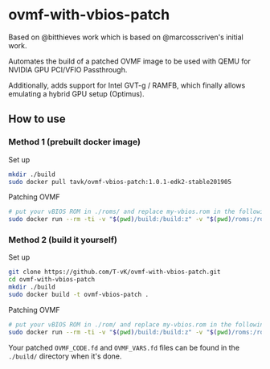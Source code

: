 # ovmf-with-vbios-patch

Based on @bitthieves work which is based on @marcosscriven's initial work.

Automates the build of a patched OVMF image to be used with QEMU for NVIDIA GPU PCI/VFIO Passthrough.

Additionally, adds support for Intel GVT-g / RAMFB, which finally allows emulating a hybrid GPU setup (Optimus).

## How to use

### Method 1 (prebuilt docker image)

Set up

``` Bash
mkdir ./build
sudo docker pull tavk/ovmf-vbios-patch:1.0.1-edk2-stable201905
```

Patching OVMF 

``` Bash
# put your vBIOS ROM in ./roms/ and replace my-vbios.rom in the following command
sudo docker run --rm -ti -v "$(pwd)/build:/build:z" -v "$(pwd)/roms:/roms:z" -e "VROM=my-vbios.rom" tavk/ovmf-vbios-patch:1.0.1-edk2-stable201905
```

### Method 2 (build it yourself)

Set up

``` Bash
git clone https://github.com/T-vK/ovmf-with-vbios-patch.git
cd ovmf-with-vbios-patch
mkdir ./build
sudo docker build -t ovmf-vbios-patch .
```

Patching OVMF 

``` Bash
# put your vBIOS ROM in ./rom/ and replace my-vbios.rom in the following command
sudo docker run --rm -ti -v "$(pwd)/build:/build:z" -v "$(pwd)/roms:/roms:z" -e "VROM=my-vbios.rom" ovmf-vbios-patch
```

Your patched `OVMF_CODE.fd` and `OVMF_VARS.fd` files can be found in the `./build/` directory when it's done.
